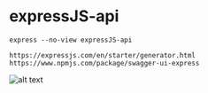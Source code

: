 # expressJS-api

```
express --no-view expressJS-api
```


```
https://expressjs.com/en/starter/generator.html
https://www.npmjs.com/package/swagger-ui-express
```


![alt text](https://github.com/raph-abdul/expressJS-api/blob/main/public/images/swagger-api.png?raw=true)
